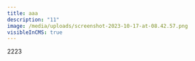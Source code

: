 ```yaml
---
title: aaa
description: "11"
image: /media/uploads/screenshot-2023-10-17-at-08.42.57.png
visibleInCMS: true
---
```

2223

